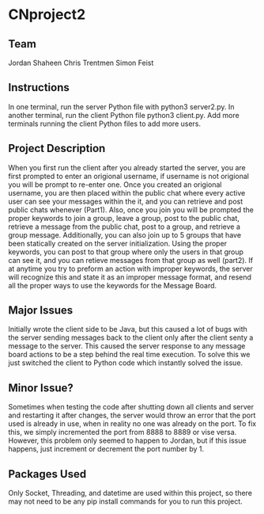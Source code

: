 # CNproject2

## Team 
Jordan Shaheen
Chris Trentmen
Simon Feist

## Instructions
In one terminal, run the server Python file with python3 server2.py.
In another terminal, run the client Python file python3 client.py.
Add more terminals running the client Python files to add more users.

## Project Description
When you first run the client after you already started the server, you are first prompted to enter an origional username, if username is not origional you will be prompt to re-enter one.  Once you created an origional username, you are then placed within the public chat where every active user can see your messages within the it, and you can retrieve and post public chats whenever (Part1).  Also, once you join you will be prompted the proper keywords to join a group, leave a group, post to the public chat, retrieve a message from the public chat, post to a group, and retrieve a group message.  Additionally, you can also join up to 5 groups that have been statically created on the server initialization.  Using the proper keywords, you can post to that group where only the users in that group can see it, and you can retieve messages from that group as well (part2).  If at anytime you try to preform an action with improper keywords, the server will recognize this and state it as an improper message format, and resend all the proper ways to use the keywords for the Message Board.

## Major Issues
Initially wrote the client side to be Java, but this caused a lot of bugs with the server sending messages back to the client only after the client senty a message to the server.  This caused the server response to any message board actions to be a step behind the real time execution.  To solve this we just switched the client to Python code which instantly solved the issue.

## Minor Issue?
Sometimes when testing the code after shutting down all clients and server and restarting it after changes, the server would throw an error that the port used is already in use, when in reality no one was already on the port.  To fix this, we simply incremented the port from 8888 to 8889 or vise versa.  However, this problem only seemed to happen to Jordan, but if this issue happens, just increment or decrement the port number by 1.

## Packages Used
Only Socket, Threading, and datetime are used within this project, so there may not need to be any pip install commands for you to run this project.
